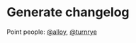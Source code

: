 # Generate changelog

Point people: [@alloy](https://github.com/alloy), [@turnrye](https://github.com/turnrye)

